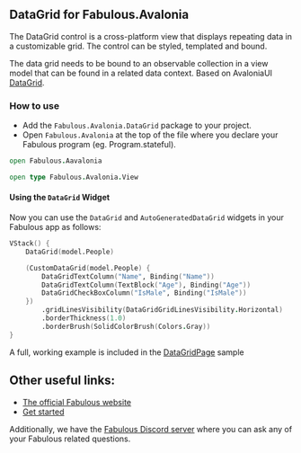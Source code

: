## DataGrid for Fabulous.Avalonia

The DataGrid control is a cross-platform view that displays repeating data in a customizable grid. The control can be styled, templated and bound.

The data grid needs to be bound to an observable collection in a view model that can be found in a related data context. Based on AvaloniaUI [DataGrid](https://docs.avaloniaui.net/docs/next/reference/controls/datagrid/).

### How to use
- Add the `Fabulous.Avalonia.DataGrid` package to your project.
- Open `Fabulous.Avalonia` at the top of the file where you declare your Fabulous program (eg. Program.stateful).

```fsharp
open Fabulous.Aavalonia

open type Fabulous.Avalonia.View
```

#### Using the `DataGrid` Widget

Now you can use the `DataGrid` and `AutoGeneratedDataGrid` widgets in your Fabulous app as follows:

```fsharp
VStack() {
    DataGrid(model.People)

    (CustomDataGrid(model.People) {
        DataGridTextColumn("Name", Binding("Name"))
        DataGridTextColumn(TextBlock("Age"), Binding("Age"))
        DataGridCheckBoxColumn("IsMale", Binding("IsMale"))
    })
        .gridLinesVisibility(DataGridGridLinesVisibility.Horizontal)
        .borderThickness(1.0)
        .borderBrush(SolidColorBrush(Colors.Gray))
}

```

A full, working example is included in the [DataGridPage](https://github.com/fabulous-dev/Fabulous.Avalonia/blob/main/samples/Gallery/Pages/DataGridPage.fs) sample

## Other useful links:
- [The official Fabulous website](https://fabulous.dev)
- [Get started](https://docs.fabulous.dev/avalonia/get-started)

Additionally, we have the [Fabulous Discord server](https://discord.gg/bpTJMbSSYK) where you can ask any of your Fabulous related questions.